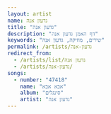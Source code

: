 ```yaml
---
layout: artist
name: גדעון אנה
title: "גדעון אנה"
description: "דף האמן גדעון אנה"
keywords: "שירים, מוזיקה, גדעון אנה"
permalink: /artists/גדעון-אנה
redirect_from:
  - /artists/list/גדעון אנה
  - /artists/גדעון-אנה/
songs:
  - number: "47418"
    name: "אבא אבא"
    album: "סינגלים"
    artist: "גדעון אנה"
---
```

